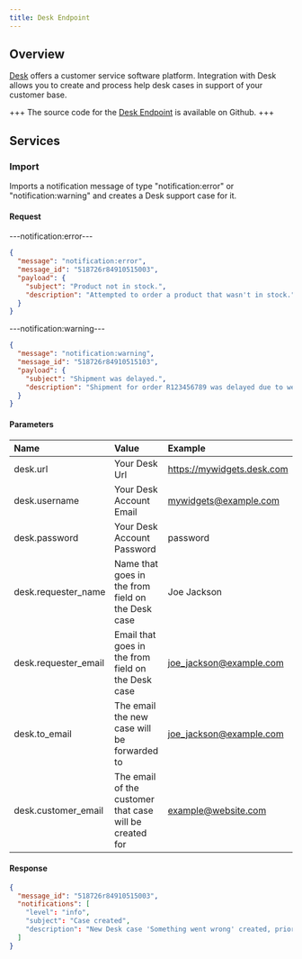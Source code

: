 ```yaml
---
title: Desk Endpoint
---
```


## Overview

[Desk](http://www.desk.com/) offers a customer service software platform. Integration with Desk allows you to create and process help desk cases in support of your customer base.

+++
The source code for the [Desk Endpoint](https://github.com/spree/desk_endpoint/) is available on Github.
+++

## Services

### Import

Imports a notification message of type "notification:error" or "notification:warning" and creates a Desk support case for it.

#### Request

---notification:error---
```json
{
  "message": "notification:error",
  "message_id": "518726r84910515003",
  "payload": {
    "subject": "Product not in stock.",
    "description": "Attempted to order a product that wasn't in stock."
  }
}
```

---notification:warning---
```json
{
  "message": "notification:warning",
  "message_id": "518726r84910515103",
  "payload": {
    "subject": "Shipment was delayed.",
    "description": "Shipment for order R123456789 was delayed due to weather."
  }
}
```

#### Parameters

| Name | Value | Example |
| :----| :-----| :------ |
| desk.url | Your Desk Url | https://mywidgets.desk.com |
| desk.username | Your Desk Account Email | mywidgets@example.com |
| desk.password | Your Desk Account Password | password |
| desk.requester_name | Name that goes in the from field on the Desk case | Joe Jackson |
| desk.requester_email | Email that goes in the from field on the Desk case |  joe_jackson@example.com |
| desk.to_email | The email the new case will be forwarded to | joe_jackson@example.com |
| desk.customer_email | The email of the customer that case will be created for | example@website.com |

#### Response

```json
{
  "message_id": "518726r84910515003",
  "notifications": [
    "level": "info",
    "subject": "Case created",
    "description": "New Desk case 'Something went wrong' created, priority: 4."
  ]
}
```
